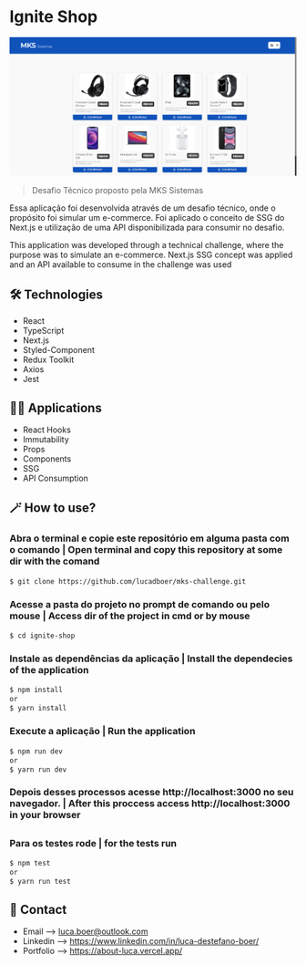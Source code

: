 # Ignite Shop

![preview1](./.github/preview1.png)

> Desafio Técnico proposto pela MKS Sistemas

Essa aplicação foi desenvolvida através de um desafio técnico, onde o propósito foi simular um e-commerce. Foi aplicado o conceito de SSG do Next.js e utilização de uma API disponibilizada para consumir no desafio. 

This application was developed through a technical challenge, where the purpose was to simulate an e-commerce. Next.js SSG concept was applied and an API available to consume in the challenge was used

## 🛠 Technologies

- React
- TypeScript
- Next.js
- Styled-Component
- Redux Toolkit
- Axios
- Jest

## 🧑‍💻 Applications

- React Hooks
- Immutability
- Props
- Components
- SSG
- API Consumption

## 🪄 How to use?

### Abra o terminal e copie este repositório em alguma pasta com o comando | Open terminal and copy this repository at some dir with the comand
```
$ git clone https://github.com/lucadboer/mks-challenge.git
```

### Acesse a pasta do projeto no prompt de comando ou pelo mouse | Access dir of the project in cmd or by mouse

```
$ cd ignite-shop
```

### Instale as dependências da aplicação | Install the dependecies of the application

```
$ npm install
or
$ yarn install
```

### Execute a aplicação | Run the application

```
$ npm run dev
or
$ yarn run dev
```

### Depois desses processos acesse http://localhost:3000 no seu navegador. | After this proccess access http://localhost:3000 in your browser

##

### Para os testes rode | for the tests run

```
$ npm test
or
$ yarn run test
```

## 💛 Contact

- Email --> luca.boer@outlook.com
- Linkedin --> https://www.linkedin.com/in/luca-destefano-boer/
- Portfolio --> https://about-luca.vercel.app/
